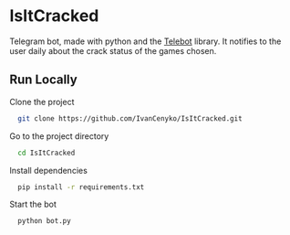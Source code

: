 
# IsItCracked

Telegram bot, made with python and the [Telebot](https://github.com/eternnoir/pyTelegramBotAPI) library. It notifies to the user daily about the crack status of the games chosen.




## Run Locally

Clone the project

```bash
  git clone https://github.com/IvanCenyko/IsItCracked.git
```

Go to the project directory

```bash
  cd IsItCracked
```

Install dependencies

```bash
  pip install -r requirements.txt
```

Start the bot

```bash
  python bot.py
```

